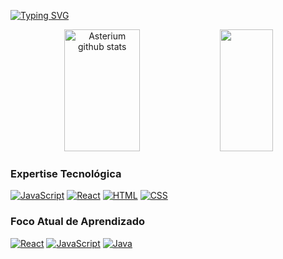 [![Typing SVG](https://readme-typing-svg.herokuapp.com/?color=bf94e4&size=35&center=true&vCenter=true&width=1000&lines=HELLO%2C+My+name+is+Evelyn%3B+I'm+20+years+old%3B+I'm+from+Brazil%3B+I'm+studying+Systems+Development%3B+Be+Welcome!+%3A%29)](https://git.io/typing-svg)
<div align="center">  
  <img width="49%" height="195px" src="https://github-readme-stats.vercel.app/api?username=Asterium1&show_icons=true&count_private=true&hide_border=true&title_color=bf94e4&icon_color=bf94e4&text_color=c9d1d9&bg_color=0d1117" alt="Asterium github stats" /> 
  <img width="41%" height="195px" src="https://github-readme-stats.vercel.app/api/top-langs/?username=Asterium1&layout=compact&hide_border=true&title_color=bf94e4&text_color=bf94e4&bg_color=0d1117" />
</div>


### **Expertise Tecnológica**
 [![JavaScript](https://img.shields.io/badge/-JavaScript-0D1117?style=for-the-badge&logo=javascript&labelColor=0D1117)](link_para_perfil_ou_projeto) [![React](https://img.shields.io/badge/-React-0D1117?style=for-the-badge&logo=react&labelColor=0D1117)](link_para_perfil_ou_projeto) [![HTML](https://img.shields.io/badge/-HTML-0D1117?style=for-the-badge&logo=html5&labelColor=0D1117)](link_para_perfil_ou_projeto) [![CSS](https://img.shields.io/badge/-CSS-0D1117?style=for-the-badge&logo=css3&labelColor=0D1117)](link_para_perfil_ou_projeto)


### **Foco Atual de Aprendizado**
[![React](https://img.shields.io/badge/-React-0D1117?style=for-the-badge&logo=react&labelColor=0D1117)](link_para_perfil_ou_projeto) [![JavaScript](https://img.shields.io/badge/-JavaScript-0D1117?style=for-the-badge&logo=javascript&labelColor=0D1117)](link_para_perfil_ou_projeto) [![Java](https://img.shields.io/badge/Java-0D1117.svg?style=for-the-badge&logo=openjdk&logoColor=white)](link_para_perfil_ou_projeto)
